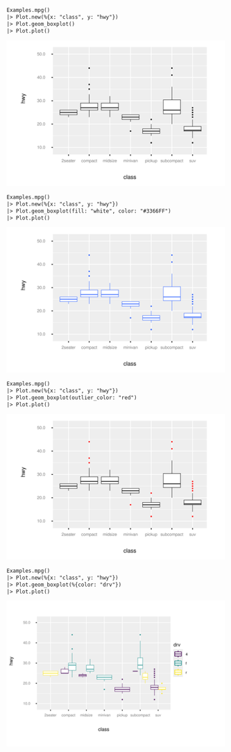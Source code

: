 ```
Examples.mpg()
|> Plot.new(%{x: "class", y: "hwy"})
|> Plot.geom_boxplot()
|> Plot.plot()

```
![](assets/geom_boxplot_1.svg)
```
Examples.mpg()
|> Plot.new(%{x: "class", y: "hwy"})
|> Plot.geom_boxplot(fill: "white", color: "#3366FF")
|> Plot.plot()

```
![](assets/geom_boxplot_2.svg)
```
Examples.mpg()
|> Plot.new(%{x: "class", y: "hwy"})
|> Plot.geom_boxplot(outlier_color: "red")
|> Plot.plot()

```
![](assets/geom_boxplot_3.svg)
```
Examples.mpg()
|> Plot.new(%{x: "class", y: "hwy"})
|> Plot.geom_boxplot(%{color: "drv"})
|> Plot.plot()

```
![](assets/geom_boxplot_4.svg)
